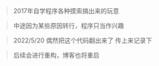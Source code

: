 
> 2017年自学程序各种摸索搞出来的玩意 

> 中途因为某些原因转行，程序只当作兴趣 

> 2022/5/20 偶然把这个代码翻出来了 传上来记录下 

> 后续会进行重构，博客也将重启 

